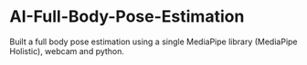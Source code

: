 # AI-Full-Body-Pose-Estimation
Built a full body pose estimation using a single MediaPipe library (MediaPipe Holistic), webcam and python.
